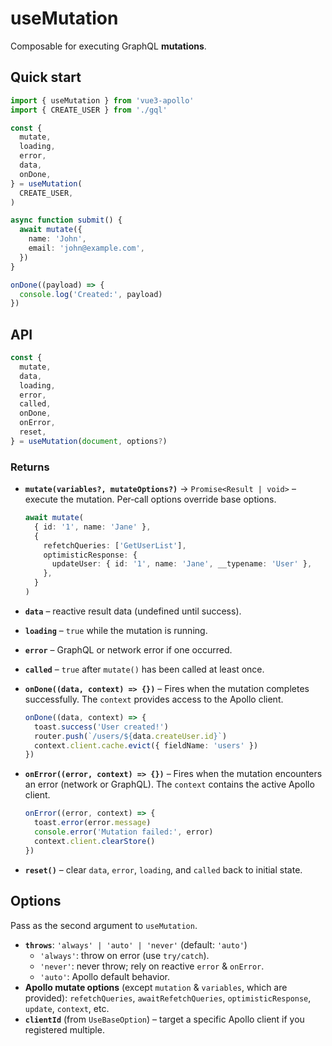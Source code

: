 # useMutation

Composable for executing GraphQL **mutations**.

## Quick start

```ts
import { useMutation } from 'vue3-apollo'
import { CREATE_USER } from './gql'

const {
  mutate,
  loading,
  error,
  data,
  onDone,
} = useMutation(
  CREATE_USER,
)

async function submit() {
  await mutate({
    name: 'John',
    email: 'john@example.com',
  })
}

onDone((payload) => {
  console.log('Created:', payload)
})
```

## API

```ts
const {
  mutate,
  data,
  loading,
  error,
  called,
  onDone,
  onError,
  reset,
} = useMutation(document, options?)
```

### Returns
- **`mutate(variables?, mutateOptions?)`** → `Promise<Result | void>` – execute the mutation. Per‑call options override base options.
  ```ts
  await mutate(
    { id: '1', name: 'Jane' },
    {
      refetchQueries: ['GetUserList'],
      optimisticResponse: {
        updateUser: { id: '1', name: 'Jane', __typename: 'User' },
      },
    }
  )
  ```
- **`data`** – reactive result data (undefined until success).
- **`loading`** – `true` while the mutation is running.
- **`error`** – GraphQL or network error if one occurred.
- **`called`** – `true` after `mutate()` has been called at least once.
- **`onDone((data, context) => {})`** – Fires when the mutation completes successfully. The `context` provides access to the Apollo client.
  ```ts
  onDone((data, context) => {
    toast.success('User created!')
    router.push(`/users/${data.createUser.id}`)
    context.client.cache.evict({ fieldName: 'users' })
  })
  ```

- **`onError((error, context) => {})`** – Fires when the mutation encounters an error (network or GraphQL). The `context` contains the active Apollo client.
  ```ts
  onError((error, context) => {
    toast.error(error.message)
    console.error('Mutation failed:', error)
    context.client.clearStore()
  })
  ```
- **`reset()`** – clear `data`, `error`, `loading`, and `called` back to initial state.

## Options
Pass as the second argument to `useMutation`.

- **`throws`**: `'always' | 'auto' | 'never'` (default: `'auto'`)
  - `'always'`: throw on error (use `try/catch`).
  - `'never'`: never throw; rely on reactive `error` & `onError`.
  - `'auto'`: Apollo default behavior.
- **Apollo mutate options** (except `mutation` & `variables`, which are provided): `refetchQueries`, `awaitRefetchQueries`, `optimisticResponse`, `update`, `context`, etc.
- **`clientId`** (from `UseBaseOption`) – target a specific Apollo client if you registered multiple.